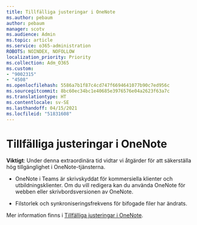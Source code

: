 ```yaml
---
title: Tillfälliga justeringar i OneNote
ms.author: pebaum
author: pebaum
manager: scotv
ms.audience: Admin
ms.topic: article
ms.service: o365-administration
ROBOTS: NOINDEX, NOFOLLOW
localization_priority: Priority
ms.collection: Adm_O365
ms.custom:
- "9002315"
- "4508"
ms.openlocfilehash: 5586a7b1f87c4cd747f6694641077b90c7ed956c
ms.sourcegitcommit: 8bc60ec34bc1e40685e3976576e04a2623f63a7c
ms.translationtype: HT
ms.contentlocale: sv-SE
ms.lasthandoff: 04/15/2021
ms.locfileid: "51831608"
---
```

# <a name="onenote-temporary-adjustments"></a>Tillfälliga justeringar i OneNote

**Viktigt**: Under denna extraordinära tid vidtar vi åtgärder för att säkerställa hög tillgänglighet i OneNote-tjänsterna.

- OneNote i Teams är skrivskyddat för kommersiella klienter och utbildningsklienter. Om du vill redigera kan du använda OneNote för webben eller skrivbordsversionen av OneNote.

- Filstorlek och synkroniseringsfrekvens för bifogade filer har ändrats.

Mer information finns i [Tillfälliga justeringar i OneNote](https://techcommunity.microsoft.com/t5/onenote-service-updates/awareness-of-temporary-adjustments-in-microsoft-onenote/m-p/1248100).
